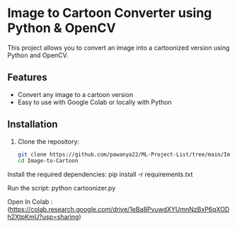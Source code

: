 # Image to Cartoon Converter using Python & OpenCV

This project allows you to convert an image into a cartoonized version using Python and OpenCV. 

## Features
- Convert any image to a cartoon version
- Easy to use with Google Colab or locally with Python

## Installation

1. Clone the repository:
   ```bash
   git clone https://github.com/pawanya22/ML-Project-List/tree/main/Image-to-Cartoon
   cd Image-to-Cartoon


Install the required dependencies:
pip install -r requirements.txt

Run the script:
python cartoonizer.py

Open In Colab : (https://colab.research.google.com/drive/1eBa8PvuwdXYUmnNzBxP6qXODh2XtpKmU?usp=sharing)